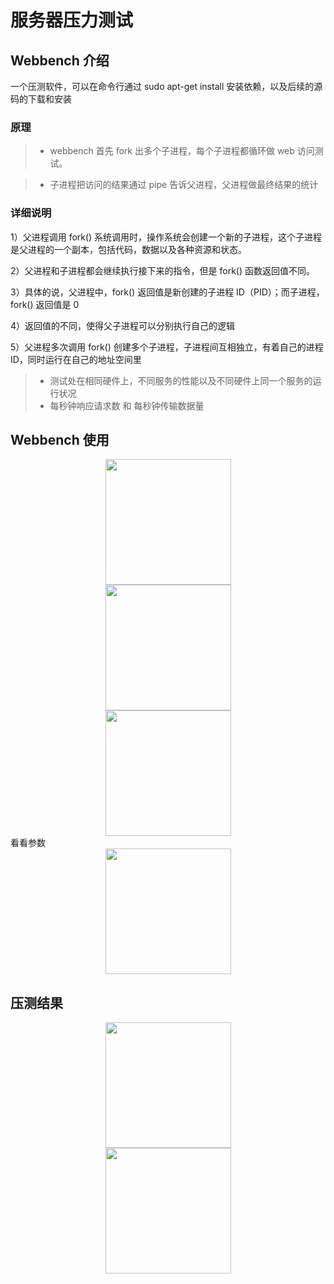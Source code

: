 <!-- 喳喳辉做项目 -->
# 服务器压力测试
## Webbench 介绍
一个压测软件，可以在命令行通过 sudo apt-get install 安装依赖，以及后续的源码的下载和安装

### 原理

>* webbench 首先 fork 出多个子进程，每个子进程都循环做 web 访问测试。

>* 子进程把访问的结果通过 pipe 告诉父进程，父进程做最终结果的统计

### 详细说明

1）父进程调用 fork() 系统调用时，操作系统会创建一个新的子进程，这个子进程是父进程的一个副本，包括代码，数据以及各种资源和状态。

2）父进程和子进程都会继续执行接下来的指令，但是 fork() 函数返回值不同。

3）具体的说，父进程中，fork() 返回值是新创建的子进程 ID（PID）；而子进程，fork() 返回值是 0

4）返回值的不同，使得父子进程可以分别执行自己的逻辑

5）父进程多次调用 fork() 创建多个子进程，子进程间互相独立，有着自己的进程 ID，同时运行在自己的地址空间里

>* 测试处在相同硬件上，不同服务的性能以及不同硬件上同一个服务的运行状况
>* 每秒钟响应请求数 和 每秒钟传输数据量


## Webbench 使用
<div align=center><img src="https://github.com/11days/TinyWebServer/tree/master/root/pressure_1" height="201"/> </div>
<div align=center><img src="https://github.com/11days/TinyWebServer/tree/master/root/pressure_2" height="201"/> </div>
<div align=center><img src="https://github.com/11days/TinyWebServer/tree/master/root/pressure_3" height="201"/> </div>
看看参数
<div align=center><img src="https://github.com/11days/TinyWebServer/tree/master/root/pressure_4" height="201"/> </div>

## 压测结果
<div align=center><img src="https://github.com/11days/TinyWebServer/tree/master/root/pressure_5" height="201"/> </div>
<div align=center><img src="https://github.com/11days/TinyWebServer/tree/master/root/pressure_6" height="201"/> </div>